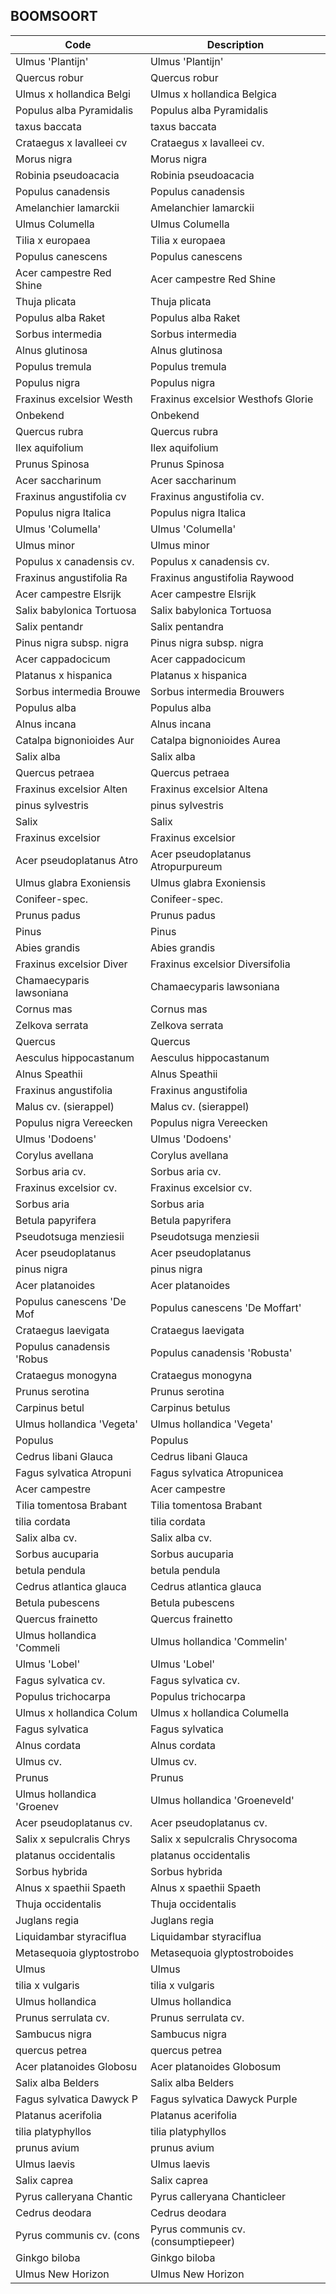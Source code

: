 ## BOOMSOORT				
				
|	Code	|	Description	|
|	---	|	---	|
|	Ulmus 'Plantijn'	|	Ulmus 'Plantijn'	|
|	Quercus robur	|	Quercus robur	|
|	Ulmus x hollandica Belgi	|	Ulmus x hollandica Belgica	|
|	Populus alba Pyramidalis	|	Populus alba Pyramidalis	|
|	taxus baccata	|	taxus baccata	|
|	Crataegus x lavalleei cv	|	Crataegus x lavalleei cv.	|
|	Morus nigra	|	Morus nigra	|
|	Robinia pseudoacacia	|	Robinia pseudoacacia	|
|	Populus canadensis	|	Populus canadensis	|
|	Amelanchier lamarckii	|	Amelanchier lamarckii	|
|	Ulmus Columella	|	Ulmus Columella	|
|	Tilia x europaea	|	Tilia x europaea	|
|	Populus canescens	|	Populus canescens	|
|	Acer campestre Red Shine	|	Acer campestre Red Shine	|
|	Thuja plicata	|	Thuja plicata	|
|	Populus alba Raket	|	Populus alba Raket	|
|	Sorbus intermedia	|	Sorbus intermedia	|
|	Alnus glutinosa	|	Alnus glutinosa	|
|	Populus tremula	|	Populus tremula	|
|	Populus nigra	|	Populus nigra	|
|	Fraxinus excelsior Westh	|	Fraxinus excelsior Westhofs Glorie	|
|	Onbekend	|	Onbekend	|
|	Quercus rubra	|	Quercus rubra	|
|	Ilex aquifolium	|	Ilex aquifolium	|
|	Prunus Spinosa	|	Prunus Spinosa	|
|	Acer saccharinum	|	Acer saccharinum	|
|	Fraxinus angustifolia cv	|	Fraxinus angustifolia cv.	|
|	Populus nigra Italica	|	Populus nigra Italica	|
|	Ulmus 'Columella'	|	Ulmus 'Columella'	|
|	Ulmus minor	|	Ulmus minor	|
|	Populus x canadensis cv.	|	Populus x canadensis cv.	|
|	Fraxinus angustifolia Ra	|	Fraxinus angustifolia Raywood	|
|	Acer campestre Elsrijk	|	Acer campestre Elsrijk	|
|	Salix babylonica Tortuosa	|	Salix babylonica Tortuosa	|
|	Salix pentandr	|	Salix pentandra	|
|	Pinus nigra subsp. nigra	|	Pinus nigra subsp. nigra	|
|	Acer cappadocicum	|	Acer cappadocicum	|
|	Platanus x hispanica	|	Platanus x hispanica	|
|	Sorbus intermedia Brouwe	|	Sorbus intermedia Brouwers	|
|	Populus alba	|	Populus alba	|
|	Alnus incana	|	Alnus incana	|
|	Catalpa bignonioides Aur	|	Catalpa bignonioides Aurea	|
|	Salix alba	|	Salix alba	|
|	Quercus petraea	|	Quercus petraea	|
|	Fraxinus excelsior Alten	|	Fraxinus excelsior Altena	|
|	pinus sylvestris	|	pinus sylvestris	|
|	Salix	|	Salix	|
|	Fraxinus excelsior	|	Fraxinus excelsior	|
|	Acer pseudoplatanus Atro	|	Acer pseudoplatanus Atropurpureum	|
|	Ulmus glabra Exoniensis	|	Ulmus glabra Exoniensis	|
|	Conifeer-spec.	|	Conifeer-spec.	|
|	Prunus padus	|	Prunus padus	|
|	Pinus	|	Pinus	|
|	Abies grandis	|	Abies grandis	|
|	Fraxinus excelsior Diver	|	Fraxinus excelsior Diversifolia	|
|	Chamaecyparis lawsoniana	|	Chamaecyparis lawsoniana	|
|	Cornus mas	|	Cornus mas	|
|	Zelkova serrata	|	Zelkova serrata	|
|	Quercus	|	Quercus	|
|	Aesculus hippocastanum	|	Aesculus hippocastanum	|
|	Alnus Speathii	|	Alnus Speathii	|
|	Fraxinus angustifolia	|	Fraxinus angustifolia	|
|	Malus cv. (sierappel)	|	Malus cv. (sierappel)	|
|	Populus nigra Vereecken	|	Populus nigra Vereecken	|
|	Ulmus 'Dodoens'	|	Ulmus 'Dodoens'	|
|	Corylus avellana	|	Corylus avellana	|
|	Sorbus aria cv.	|	Sorbus aria cv.	|
|	Fraxinus excelsior cv.	|	Fraxinus excelsior cv.	|
|	Sorbus aria	|	Sorbus aria	|
|	Betula papyrifera	|	Betula papyrifera	|
|	Pseudotsuga menziesii	|	Pseudotsuga menziesii	|
|	Acer pseudoplatanus	|	Acer pseudoplatanus	|
|	pinus nigra	|	pinus nigra	|
|	Acer platanoides	|	Acer platanoides	|
|	Populus canescens 'De Mof	|	Populus canescens 'De Moffart'	|
|	Crataegus laevigata	|	Crataegus laevigata	|
|	Populus canadensis 'Robus	|	Populus canadensis 'Robusta'	|
|	Crataegus monogyna	|	Crataegus monogyna	|
|	Prunus serotina	|	Prunus serotina	|
|	Carpinus betul	|	Carpinus betulus	|
|	Ulmus hollandica 'Vegeta'	|	Ulmus hollandica 'Vegeta'	|
|	Populus	|	Populus	|
|	Cedrus libani Glauca	|	Cedrus libani Glauca	|
|	Fagus sylvatica Atropuni	|	Fagus sylvatica Atropunicea	|
|	Acer campestre	|	Acer campestre	|
|	Tilia tomentosa Brabant	|	Tilia tomentosa Brabant	|
|	tilia cordata	|	tilia cordata	|
|	Salix alba cv.	|	Salix alba cv.	|
|	Sorbus aucuparia	|	Sorbus aucuparia	|
|	betula pendula	|	betula pendula	|
|	Cedrus atlantica glauca	|	Cedrus atlantica glauca	|
|	Betula pubescens	|	Betula pubescens	|
|	Quercus frainetto	|	Quercus frainetto	|
|	Ulmus hollandica 'Commeli	|	Ulmus hollandica 'Commelin'	|
|	Ulmus 'Lobel'	|	Ulmus 'Lobel'	|
|	Fagus sylvatica cv.	|	Fagus sylvatica cv.	|
|	Populus trichocarpa	|	Populus trichocarpa	|
|	Ulmus x hollandica Colum	|	Ulmus x hollandica Columella	|
|	Fagus sylvatica	|	Fagus sylvatica	|
|	Alnus cordata	|	Alnus cordata	|
|	Ulmus cv.	|	Ulmus cv.	|
|	Prunus	|	Prunus	|
|	Ulmus hollandica 'Groenev	|	Ulmus hollandica 'Groeneveld'	|
|	Acer pseudoplatanus cv.	|	Acer pseudoplatanus cv.	|
|	Salix x sepulcralis Chrys	|	Salix x sepulcralis Chrysocoma	|
|	platanus occidentalis	|	platanus occidentalis	|
|	Sorbus hybrida	|	Sorbus hybrida	|
|	Alnus x spaethii Spaeth	|	Alnus x spaethii Spaeth	|
|	Thuja occidentalis	|	Thuja occidentalis	|
|	Juglans regia	|	Juglans regia	|
|	Liquidambar styraciflua	|	Liquidambar styraciflua	|
|	Metasequoia glyptostrobo	|	Metasequoia glyptostroboides	|
|	Ulmus	|	Ulmus	|
|	tilia x vulgaris	|	tilia x vulgaris	|
|	Ulmus hollandica	|	Ulmus hollandica	|
|	Prunus serrulata cv.	|	Prunus serrulata cv.	|
|	Sambucus nigra	|	Sambucus nigra	|
|	quercus petrea	|	quercus petrea	|
|	Acer platanoides Globosu	|	Acer platanoides Globosum	|
|	Salix alba Belders	|	Salix alba Belders	|
|	Fagus sylvatica Dawyck P	|	Fagus sylvatica Dawyck Purple	|
|	Platanus acerifolia	|	Platanus acerifolia	|
|	tilia platyphyllos	|	tilia platyphyllos	|
|	prunus avium	|	prunus avium	|
|	Ulmus laevis	|	Ulmus laevis	|
|	Salix caprea	|	Salix caprea	|
|	Pyrus calleryana Chantic	|	Pyrus calleryana Chanticleer	|
|	Cedrus deodara	|	Cedrus deodara	|
|	Pyrus communis cv. (cons	|	Pyrus communis cv. (consumptiepeer)	|
|	Ginkgo biloba	|	Ginkgo biloba	|
|	Ulmus New Horizon	|	Ulmus New Horizon	|
